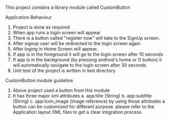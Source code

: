 This project contains a library module called CustomButton

Application Behaviour
1. Project is done as required
2. When app runs a login screen will appear
3. There is a button called "register now" will take to the SignUp screen.
4. After signup user will be redirected to the login screen again
5. After loging in Home Screen will appear.
6. If app is in the foreground it will go to the login screen after 10 seconds
7. If app is in the background (by pressing android's home or O button) it will automatically navigate to the login screen after 30 seconds
8. Unit test of the project is written in test directory

CustomButton module guideline
1. Above project used a button from this module
2. It has three major xml attributes
   a. app:title (String)
   b. app:subtitle (String)
   c. app:icon_image (image reference)
by using those attributes a button can be customized for different purpose.
please refer to the Application layout XML files to get a clear intigration process
